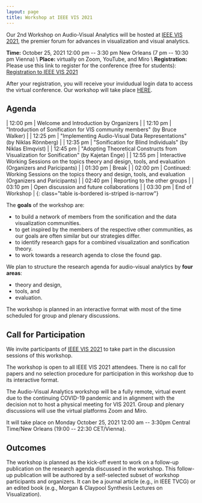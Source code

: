 ```yaml
---
layout: page
title: Workshop at IEEE VIS 2021
---
```

Our 2nd Workshop on Audio-Visual Analytics will be hosted at [IEEE VIS 2021](http://ieeevis.org/year/2021/welcome),
the premier forum for advances in visualization and visual analytics.

**Time:** October 25, 2021 12:00 pm -- 3:30 pm New Orleans (7 pm -- 10:30 pm Vienna) \\
**Place:** virtually on Zoom, YouTube, and Miro \\
**Registration:** Please use this link to register for the conference (free for students): [Registration to IEEE VIS 2021](http://ieeevis.org/year/2021/info/registration/conference-registration) 

After your registration, you will receive your invidudual login data to access the virtual conference. Our workshop will take place [HERE](https://virtual.ieeevis.org/year/2021/event_w-ava.html).

## Agenda

| 12:00 pm | Welcome and Introduction by Organizers |
| 12:10 pm | "Introduction of Sonification for VIS community members" (by Bruce Walker) |
| 12:25 pm | "Implementing Audio-Visual Data Representations" (by Niklas Rönnberg) |
| 12:35 pm | "Sonification for Blind Individuals" (by Niklas Elmqvist) |
| 12:45 pm | "Adopting Theoretical Constructs from Visualization for Sonification" (by Kajetan Enge) |
| 12:55 pm | Interactive Working Sessions on the topics theory and design, tools, and evaluation (Organizers and Paricipants) |
| 01:30 pm | Break |
| 02:00 pm | Continued: Working Sessions on the topics theory and design, tools, and evaluation (Organizers and Paricipants) |
| 02:40 pm | Reporting to the other groups |
| 03:10 pm | Open discussion and future collaborations |
| 03:30 pm | End of Workshop |
{: class="table is-bordered is-striped is-narrow"}

The **goals** of the workshop are:

* to build a network of members from the sonification and the data visualization communities.
* to get inspired by the members of the respective other communities, as our goals are often similar but our strategies differ.
* to identify research gaps for a combined visualization and sonification theory.
* to work towards a research agenda to close the found gap.

We plan to structure the research agenda for audio-visual analytics by **four areas**:
* theory and design,
* tools, and
* evaluation.

The workshop is planned in an interactive format with most of the time scheduled for group and plenary discussions.

## Call for Participation

We invite participants of [IEEE VIS 2021](http://ieeevis.org/year/2021/welcome) to take part in the discussion sessions of this workshop.

The workshop is open to all IEEE VIS 2021 attendees.
There is no call for papers and no selection procedure for participation in this workshop due to its interactive format.

The Audio-Visual Analytics workshop will be a fully remote, virtual event due to the continuing COVID-19 pandemic and in alignment with the decision not to host a physical meeting for VIS 2021. Group and plenary discussions will use the virtual platforms Zoom and Miro.

It will take place on Monday October 25, 2021 12:00 am -- 3:30pm Central Time/New Orleans (19:00 -- 22:30 CET/Vienna).


## Outcomes

The workshop is planned as the kick-off event to work on a follow-up publication on the research agenda discussed in the workshop.
This follow-up publication will be authored by a self-selected subset of workshop participants and organizers.
It can be a journal article (e.g., in IEEE TVCG) or an edited book (e.g., Morgan & Claypool Synthesis Lectures on Visualization).
